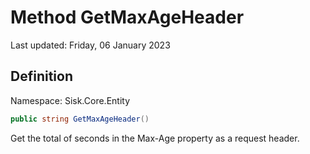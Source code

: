 # Method GetMaxAgeHeader
Last updated: Friday, 06 January 2023

## Definition
Namespace: Sisk.Core.Entity

```csharp
public string GetMaxAgeHeader()
```

Get the total of seconds in the Max-Age property as a request header.

